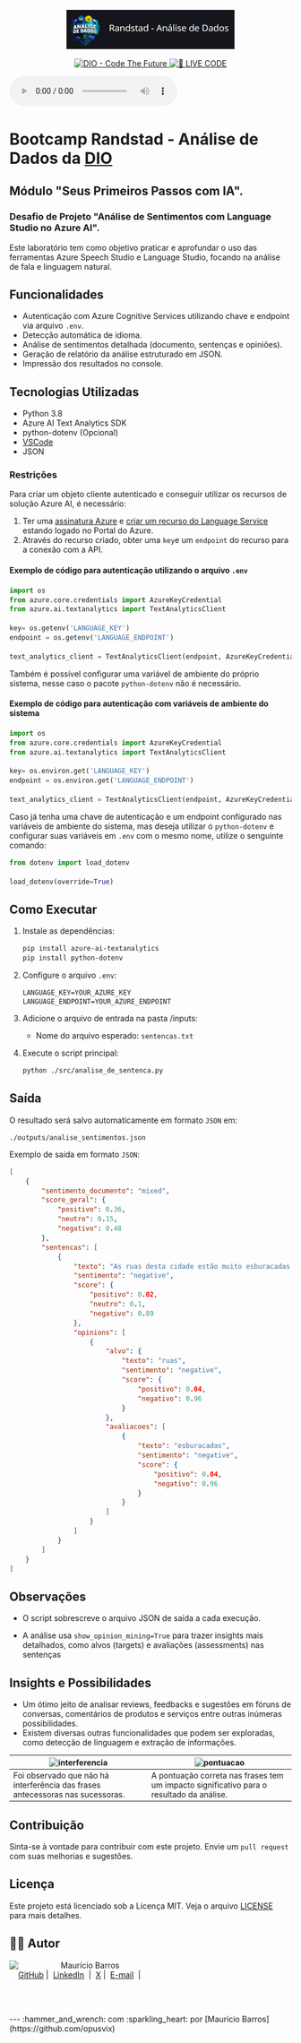<p align="center">
<img 
    src="./Images/LogoGit.png"
    width="300"
/>
</p>

<p align="center">
<a href="https://dio.me/">
    <img 
        src="https://img.shields.io/badge/DIO-Code_The_Future-28DA77?logo=youtube" 
        alt="DIO - Code The Future">
</a>
<a href="https://dio.me/">
<img 
    src="https://img.shields.io/badge/🔴_LIVE_CODE-FF5E72" 
    alt="🔴 LIVE CODE">
</a>
</p>
<audio controls>
<source src="output/podcast-editado.mp3" type="audio/mpeg">
</audio>


# Bootcamp Randstad - Análise de Dados da [DIO](https://dio.me)

## Módulo "Seus Primeiros Passos com IA".

### Desafio de Projeto "Análise de Sentimentos com Language Studio no Azure AI".

Este laboratório tem como objetivo praticar e aprofundar o uso das ferramentas Azure Speech Studio e Language Studio, focando na análise de fala e linguagem natural.

## Funcionalidades

- Autenticação com Azure Cognitive Services utilizando chave e endpoint via arquivo `.env`.
- Detecção automática de idioma.
- Análise de sentimentos detalhada (documento, sentenças e opiniões).
- Geração de relatório da análise estruturado em JSON.
- Impressão dos resultados no console.

## Tecnologias Utilizadas

- Python 3.8
- Azure AI Text Analytics SDK
- python-dotenv (Opcional)
- [VSCode](https://code.visualstudio.com/Download)
- JSON


### Restrições

Para criar um objeto cliente autenticado e conseguir utilizar os recursos de solução Azure AI, é necessário:

1. Ter uma [assinatura Azure][assinatura_azure] e [criar um recurso do Language Service][criar_recurso_linguagem] estando logado no Portal do Azure.
2. Através do recurso criado, obter uma `key`e um `endpoint` do recurso para a conexão com a API.

#### Exemplo de código para autenticação utilizando o arquivo `.env`
```python
import os
from azure.core.credentials import AzureKeyCredential
from azure.ai.textanalytics import TextAnalyticsClient

key= os.getenv('LANGUAGE_KEY')
endpoint = os.getenv('LANGUAGE_ENDPOINT')

text_analytics_client = TextAnalyticsClient(endpoint, AzureKeyCredential(key))
```

Também é possível configurar uma variável de ambiente do próprio sistema, nesse caso o pacote `python-dotenv` não é necessário.

#### Exemplo de código para autenticação com variáveis de ambiente do sistema
```python
import os
from azure.core.credentials import AzureKeyCredential
from azure.ai.textanalytics import TextAnalyticsClient

key= os.environ.get('LANGUAGE_KEY')
endpoint = os.environ.get('LANGUAGE_ENDPOINT')

text_analytics_client = TextAnalyticsClient(endpoint, AzureKeyCredential(key))
```
Caso já tenha uma chave de autenticação e um endpoint configurado nas variáveis de ambiente do sistema, mas deseja utilizar o `python-dotenv` e configurar suas variáveis em `.env` com o mesmo nome, utilize o senguinte comando:

```python
from dotenv import load_dotenv

load_dotenv(override=True)
```

## Como Executar

1. Instale as dependências:

    ```bash
    pip install azure-ai-textanalytics 
    pip install python-dotenv
    ```

2. Configure o arquivo `.env`:
    ```env
    LANGUAGE_KEY=YOUR_AZURE_KEY
    LANGUAGE_ENDPOINT=YOUR_AZURE_ENDPOINT
    ```

3. Adicione o arquivo de entrada na pasta /inputs:

    - Nome do arquivo esperado: `sentencas.txt`

4. Execute o script principal:
    ```bash
    python ./src/analise_de_sentenca.py
    ```

## Saída
O resultado será salvo automaticamente em formato `JSON` em:
```
./outputs/analise_sentimentos.json
```
Exemplo de saida em formato `JSON`:
```json
[
    {
        "sentimento_documento": "mixed",
        "score_geral": {
            "positivo": 0.36,
            "neutro": 0.15,
            "negativo": 0.48
        },
        "sentencas": [
            {
                "texto": "As ruas desta cidade estão muito esburacadas.\n",
                "sentimento": "negative",
                "score": {
                    "positivo": 0.02,
                    "neutro": 0.1,
                    "negativo": 0.89
                },
                "opinions": [
                    {
                        "alvo": {
                            "texto": "ruas",
                            "sentimento": "negative",
                            "score": {
                                "positivo": 0.04,
                                "negativo": 0.96
                            }
                        },
                        "avaliacoes": [
                            {
                                "texto": "esburacadas",
                                "sentimento": "negative",
                                "score": {
                                    "positivo": 0.04,
                                    "negativo": 0.96
                                }
                            }
                        ]
                    }
                ]
            }
        ]
    }
]
```

## Observações
- O script sobrescreve o arquivo JSON de saída a cada execução.

- A análise usa `show_opinion_mining=True` para trazer insights mais detalhados, como alvos (targets) e avaliações (assessments) nas sentenças

## Insights e Possibilidades
 - Um ótimo jeito de analisar reviews, feedbacks e sugestões em fóruns de conversas, comentários de produtos e serviços entre outras inúmeras possibilidades.
- Existem diversas outras funcionalidades que podem ser exploradas, como detecção de linguagem e extração de informações.
 
|![interferencia](https://imgur.com/z1It3rD.png)|![pontuacao](https://imgur.com/ZMF1whe.png)|
|----------------------|------------------------|
|Foi observado que não há interferência das frases antecessoras nas sucessoras.| A pontuação correta nas frases tem um impacto significativo para o resultado da análise.|

<!-- links -->
[assinatura_azure]: https://azure.microsoft.com/pt-br/pricing/purchase-options/azure-account?icid=ai-services
[criar_recurso_linguagem]: https://portal.azure.com/#create/Microsoft.CognitiveServicesTextAnalytics
[mit_link]: https://choosealicense.com/licenses/mit/


## Contribuição

Sinta-se à vontade para contribuir com este projeto. Envie um `pull request` com suas melhorias e sugestões.

## Licença

Este projeto está licenciado sob a Licença MIT. Veja o arquivo [LICENSE](LICENSE) para mais detalhes.

## 👨‍💻 Autor

<p>
    <img 
      align=left 
      margin=10 
      width=80 
      src="https://avatars.githubusercontent.com/u/58704060?s=400&u=c58b05997dcd842e95dd0f5c45ab04c2054df583&v=4"
    />
    <p>&nbsp&nbsp&nbspMaurício Barros<br>
    &nbsp&nbsp&nbsp
    <a href="https://github.com/opusvix">
    GitHub</a>&nbsp;|&nbsp;
    <a href="https://www.linkedin.com/in/mauriciodasilvabarros/">LinkedIn</a>
    &nbsp;|&nbsp;
    <a href="https://x.com/opusvix">
    X</a>&nbsp;|&nbsp;
    <a href="mailto:opusvix@gmail.com">E-mail</a>
&nbsp;|&nbsp;</p>
</p>
<br/><br/>
<p>
---
:hammer_and_wrench: com :sparkling_heart: por [Maurício Barros](https://github.com/opusvix)

